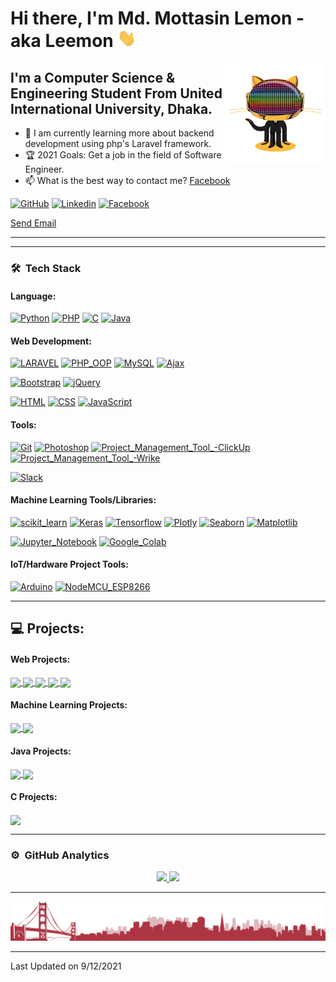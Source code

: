 <!-- ![](https://komarev.com/ghpvc/?username=lmottasin&color=brightgreen) -->

# Hi there, I'm Md. Mottasin Lemon - aka Leemon <img width="30px" src="https://github.com/SatYu26/SatYu26/raw/master/Assets/Hi.gif" />

<img align="right" alt="GIF" height="160px" src="assets/daftpunktocat-guy.gif" />

## I'm a Computer Science & Engineering Student From United International University, Dhaka.

- 🌱 I am currently learning more about backend development using php's Laravel framework.
- 🏆 2021 Goals: Get a job in the field of Software Engineer.
- 📫 What is the best way to contact me? [Facebook](https://www.facebook.com/mottasin.lemon/)


[![GitHub](https://img.shields.io/badge/Github-100000?style=for-the-badge&logo=github&logoColor=white)](https://github.com/lmottasin)
[![Linkedin](https://img.shields.io/badge/Linkedin-0077B5?style=for-the-badge&logo=linkedin&logoColor=white)](https://www.linkedin.com/in/lmottasin/)
[![Facebook](https://img.shields.io/badge/Facebook-0077B5?style=for-the-badge&logo=facebook&logoColor=white)](https://github.com/lmottasin)

<a href = "mailto: mlemon171082@bscse.uiu.ac.bd">Send Email</a>



---

<!-- <img align="right" alt="GIF" height="170px" src="https://media.giphy.com/media/J5B1Y8QZnzXXbLQIBu/giphy.gif" />

### Spotify Playing 🎧

[![Spotify](https://novatorem-kyzbk7wxl-bardiesel.vercel.app/api/spotify)](https://open.spotify.com/user/31doy22mvycwt43tx6ajtqe7tdtu)

---


**I'm an Early 🐤** 

```text
🌞 Morning    169 commits    ██████████░░░░░░░░░░░░░░░   41.73% 
🌆 Daytime    153 commits    █████████░░░░░░░░░░░░░░░░   37.78% 
🌃 Evening    2 commits      ░░░░░░░░░░░░░░░░░░░░░░░░░   0.49% 
🌙 Night      81 commits     █████░░░░░░░░░░░░░░░░░░░░   20.0%

```
-->


---
### 🛠 &nbsp;Tech Stack
<!--
[![TypeScript](https://img.shields.io/badge/TypeScript-007ACC?style=for-the-badge&logo=typescript&logoColor=white)]()
[![Node.JS](https://img.shields.io/badge/Node.js-43853D?style=for-the-badge&logo=node.js&logoColor=white)]()
[![Express.JS](https://img.shields.io/badge/Express.JS-000000?style=for-the-badge&logo=express&logoColor=white)]()
[![MongoDB](https://img.shields.io/badge/MongoDB-4EA94B?style=for-the-badge&logo=mongodb&logoColor=white)]()
[![NPM](https://img.shields.io/badge/NPM-CB3837?style=for-the-badge&logo=npm&logoColor=white)]()
[![Yarn](https://img.shields.io/badge/Yarn-2C8EBB?style=for-the-badge&logo=yarn&logoColor=white)]()
[![Docker](https://img.shields.io/badge/Docker-2CA5E0?style=for-the-badge&logo=docker&logoColor=white)]()
[![Kubernetes](https://img.shields.io/badge/Kubernetes-326ce5.svg?&style=for-the-badge&logo=kubernetes&logoColor=white)]()
[![Postman](https://img.shields.io/badge/Postman-FF6C37?style=for-the-badge&logo=Postman&logoColor=white)]()
[![vsCode](https://img.shields.io/badge/vsCode-0078D4?style=for-the-badge&logo=visual%20studio%20code&logoColor=white)]()
[![Vim](https://img.shields.io/badge/Vim-%2311AB00.svg?&style=for-the-badge&logo=vim&logoColor=white)]()
-->
#### Language:

[![Python](https://img.shields.io/badge/Python-3776AB?style=for-the-badge&logo=python&logoColor=black)]()
[![PHP](https://img.shields.io/badge/PHP-777BB4?style=for-the-badge&logo=php&logoColor=black)]()
[![C](https://img.shields.io/badge/C-A8B9CC?style=for-the-badge&logo=c&logoColor=black)]()
[![Java](https://img.shields.io/badge/Java-007396?style=for-the-badge&logo=java&logoColor=black)]()

#### Web Development: 
[![LARAVEL](https://img.shields.io/badge/LARAVEL-FF2D20?style=for-the-badge&logo=laravel&logoColor=black)]()
[![PHP_OOP](https://img.shields.io/badge/PHP_OOP-777BB4?style=for-the-badge&logo=php&logoColor=black)]()
[![MySQL](https://img.shields.io/badge/MySQL-4479A1?style=for-the-badge&logo=mysql&logoColor=black)]()
[![Ajax](https://img.shields.io/badge/Ajax-0769AD?style=for-the-badge&logo=jquery&logoColor=black)]()

[![Bootstrap](https://img.shields.io/badge/Bootstrap-7952B3?style=for-the-badge&logo=bootstrap&logoColor=black)]()
[![jQuery](https://img.shields.io/badge/jQuery-0769AD?style=for-the-badge&logo=jquery&logoColor=black)]()

[![HTML](https://img.shields.io/badge/HTML-E34F26?style=for-the-badge&logo=html5&logoColor=black)]()
[![CSS](https://img.shields.io/badge/CSS-1572B6?style=for-the-badge&logo=css3&logoColor=black)]()
[![JavaScript](https://img.shields.io/badge/JavaScript-F7DF1E?style=for-the-badge&logo=javascript&logoColor=black)]()

#### Tools: 
[![Git](https://img.shields.io/badge/Git-F05032?style=for-the-badge&logo=git&logoColor=white)]()
[![Photoshop](https://img.shields.io/badge/Photoshop-31A8FF?style=for-the-badge&logo=adobephotoshop&logoColor=white)]()
[![Project_Management_Tool_-ClickUp](https://img.shields.io/badge/Project_Management_Tool_-ClickUp-7B68EE?style=for-the-badge&logo=clickup&logoColor=white)]()
[![Project_Management_Tool_-Wrike](https://img.shields.io/badge/Project_Management_Tool_-Wrike-7B68EE?style=for-the-badge&logo=clickup&logoColor=white)]()

[![Slack](https://img.shields.io/badge/Slack-4A154B?style=for-the-badge&logo=slack&logoColor=white)]()

#### Machine Learning Tools/Libraries: 
[![scikit_learn](https://img.shields.io/badge/scikit_learn-F7931E?style=for-the-badge&logo=scikitlearn&logoColor=white)]()
[![Keras](https://img.shields.io/badge/Keras-D00000?style=for-the-badge&logo=keras&logoColor=white)]()
[![Tensorflow](https://img.shields.io/badge/Tensorflow-FF6F00?style=for-the-badge&logo=tensorflow&logoColor=white)]()
[![Plotly](https://img.shields.io/badge/Plotly-3F4F75?style=for-the-badge&logo=plotly&logoColor=white)]()
[![Seaborn](https://img.shields.io/badge/Seaborn-3F4F75?style=for-the-badge&logo=plotly&logoColor=white)]()
[![Matplotlib](https://img.shields.io/badge/Matplotlib-3F4F75?style=for-the-badge&logo=plotly&logoColor=white)]()

[![Jupyter_Notebook](https://img.shields.io/badge/Jupyter_Notebook-F37626?style=for-the-badge&logo=jupyter&logoColor=white)]()
[![Google_Colab](https://img.shields.io/badge/Google_Colab-F9AB00?style=for-the-badge&logo=googlecolab&logoColor=white)]()

#### IoT/Hardware Project Tools: 
[![Arduino](https://img.shields.io/badge/Arduino-00979D?style=for-the-badge&logo=arduino&logoColor=white)]()
[![NodeMCU_ESP8266](https://img.shields.io/badge/NodeMCU_ESP8266-00979D?style=for-the-badge&logo=arduino&logoColor=white)]()

---
## 💻 Projects: 
#### Web Projects: 

<a href="https://github.com/lmottasin/Student-Management-System-Ajax-Laravel">
  <img align="center" src="https://github-readme-stats.vercel.app/api/pin/?username=lmottasin&repo=Student-Management-System-Ajax-Laravel&theme=dracula" />
</a>
<a href="https://github.com/lmottasin/School-Management-System-Laravel-CRUD">
  <img align="center" src="https://github-readme-stats.vercel.app/api/pin/?username=lmottasin&repo=School-Management-System-Laravel-CRUD&theme=dracula" />
</a>
<a href="https://github.com/lmottasin/Template-Slicing-With-Laravel-Itally-Food">
  <img align="center" src="https://github-readme-stats.vercel.app/api/pin/?username=lmottasin&repo=Template-Slicing-With-Laravel-Itally-Food&theme=dracula" />
</a>

<a href="https://github.com/lmottasin/Hospital-Management-System.git">
  <img align="center" src="https://github-readme-stats.vercel.app/api/pin/?username=lmottasin&repo=Hospital-Management-System&theme=dracula" />
</a>

<a href="https://github.com/lmottasin/Online-Pharmacy-SAD">
  <img align="center" src="https://github-readme-stats.vercel.app/api/pin/?username=lmottasin&repo=Online-Pharmacy-SAD&theme=dracula" />
</a>



#### Machine Learning Projects:
<a href="https://github.com/anuraghazra/github-readme-stats">
  <img align="center" src="https://github-readme-stats.vercel.app/api/pin/?username=anuraghazra&repo=github-readme-stats" />
</a>
<a href="https://github.com/anuraghazra/convoychat">
  <img align="center" src="https://github-readme-stats.vercel.app/api/pin/?username=anuraghazra&repo=convoychat" />
</a>


#### Java Projects:
<a href="https://github.com/lmottasin/Meal-Management-System-Java-Swing-GUI.git">
  <img align="center" src="https://github-readme-stats.vercel.app/api/pin/?username=lmottasin&repo=Meal-Management-System-Java-Swing-GUI&theme=cobalt" />
</a>
<a href="https://github.com/lmottasin/Restaurant-Management-System-Java-Swing.git">
  <img align="center" src="https://github-readme-stats.vercel.app/api/pin/?username=lmottasin&repo=Restaurant-Management-System-Java-Swing&theme=cobalt" />
</a>



#### C Projects:

<a href="https://github.com/lmottasin/Employee-Management-System-C-Project.git">
  <img align="center" src="https://github-readme-stats.vercel.app/api/pin/?username=lmottasin&repo=Employee-Management-System-C-Project&theme=radical" />
</a>


---
### ⚙️ &nbsp;GitHub Analytics

<p align="center">
<a href="https://github.com/lmottasin">
  <img height="180em" src="https://github-readme-stats-eight-theta.vercel.app/api?username=lmottasin&show_icons=true&theme=algolia&include_all_commits=true&count_private=true"/>
  <img height="180em" src="https://github-readme-stats-eight-theta.vercel.app/api/top-langs/?username=lmottasin&layout=compact&langs_count=8&theme=algolia"/>
</a>
</p>

---

<img src="assets/rilHVxA.png"/> 

---
 Last Updated on 9/12/2021
<!--END_SECTION:waka-->
